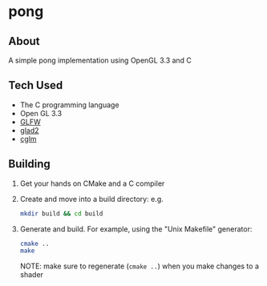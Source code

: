 # pong

## About

A simple pong implementation using OpenGL 3.3 and C

## Tech Used

-   The C programming language
-   Open GL 3.3
-   [GLFW](https://glfw.org)
-   [glad2](https://github.com/Dav1dde/glad/tree/glad2)
-   [cglm](https://github.com/recp/cglm)

## Building

1.  Get your hands on CMake and a C compiler
2.  Create and move into a build directory: e.g.

    ```sh
    mkdir build && cd build
    ```

3.  Generate and build. For example, using the "Unix Makefile" generator:
    ```sh
    cmake ..
    make
    ```
    NOTE: make sure to regenerate (`cmake ..`) when you make changes to a shader
